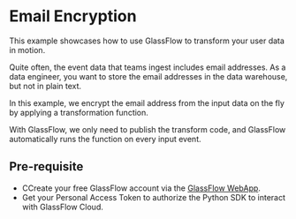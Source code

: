 # Email Encryption


This example showcases how to use GlassFlow to transform your user data in motion.

Quite often, the event data that teams ingest includes email addresses. As a data engineer, you want to store the email addresses in the data warehouse, but not in plain text.

In this example, we encrypt the email address from the input data on the fly by applying a transformation function.

With GlassFlow, we only need to publish the transform code, and GlassFlow automatically runs the function on every input event.


## Pre-requisite

- CCreate your free GlassFlow account via the [GlassFlow WebApp](https://app.glassflow.dev).
- Get your Personal Access Token to authorize the Python SDK to interact with GlassFlow Cloud.